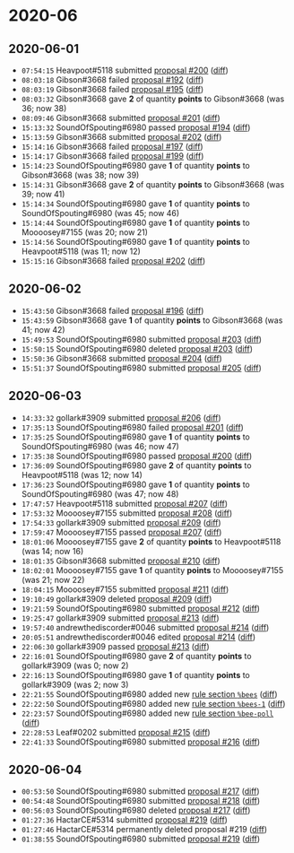 # 2020-06

## 2020-06-01

* `07:54:15` Heavpoot#5118 submitted [proposal #200](../proposals.md#200) ([diff](https://github.com/Quonauts/Quonauts-9/commit/c5975116179f568513d2e8235f5e7335039e4b2c))
* `08:03:18` Gibson#3668 failed [proposal #192](../proposals.md#192) ([diff](https://github.com/Quonauts/Quonauts-9/commit/8fc41e782c8c23731495da2320bb3347b388faa2))
* `08:03:19` Gibson#3668 failed [proposal #195](../proposals.md#195) ([diff](https://github.com/Quonauts/Quonauts-9/commit/b972d7334759755e17d7219e7759f8a4d5ba3f3f))
* `08:03:32` Gibson#3668 gave **2** of quantity **points** to Gibson#3668 (was 36; now 38)
* `08:09:46` Gibson#3668 submitted [proposal #201](../proposals.md#201) ([diff](https://github.com/Quonauts/Quonauts-9/commit/90e3c447f60ee000775f877ad8ea182f45a86817))
* `15:13:32` SoundOfSpouting#6980 passed [proposal #194](../proposals.md#194) ([diff](https://github.com/Quonauts/Quonauts-9/commit/a1a468671a2e6e8529e84ab16d1a0eff6df95f0d))
* `15:13:59` Gibson#3668 submitted [proposal #202](../proposals.md#202) ([diff](https://github.com/Quonauts/Quonauts-9/commit/c82d53750ddd38a9c0d900ec5250a6d808d7830f))
* `15:14:16` Gibson#3668 failed [proposal #197](../proposals.md#197) ([diff](https://github.com/Quonauts/Quonauts-9/commit/e59d147e5cf023713134b14ca17d80fb66683a06))
* `15:14:17` Gibson#3668 failed [proposal #199](../proposals.md#199) ([diff](https://github.com/Quonauts/Quonauts-9/commit/de465e95bcc804a6805a0a47fc2fb6e549ab4db7))
* `15:14:23` SoundOfSpouting#6980 gave **1** of quantity **points** to Gibson#3668 (was 38; now 39)
* `15:14:31` Gibson#3668 gave **2** of quantity **points** to Gibson#3668 (was 39; now 41)
* `15:14:34` SoundOfSpouting#6980 gave **1** of quantity **points** to SoundOfSpouting#6980 (was 45; now 46)
* `15:14:44` SoundOfSpouting#6980 gave **1** of quantity **points** to Moooosey#7155 (was 20; now 21)
* `15:14:56` SoundOfSpouting#6980 gave **1** of quantity **points** to Heavpoot#5118 (was 11; now 12)
* `15:15:16` Gibson#3668 failed [proposal #202](../proposals.md#202) ([diff](https://github.com/Quonauts/Quonauts-9/commit/e5fa5605a117fe1d19a3e58b297062d686d15380))

## 2020-06-02

* `15:43:50` Gibson#3668 failed [proposal #196](../proposals.md#196) ([diff](https://github.com/Quonauts/Quonauts-9/commit/3a365cb6e0d785638c31f2357f0622be84c0bf3c))
* `15:43:59` Gibson#3668 gave **1** of quantity **points** to Gibson#3668 (was 41; now 42)
* `15:49:53` SoundOfSpouting#6980 submitted [proposal #203](../proposals.md#203) ([diff](https://github.com/Quonauts/Quonauts-9/commit/edb8de0505d5f1c03a9f2405c0a393e84eed2d2e))
* `15:50:15` SoundOfSpouting#6980 deleted [proposal #203](../proposals.md#203) ([diff](https://github.com/Quonauts/Quonauts-9/commit/4a37ccb74f80e6a530f50a60ba1fd0e718f2bacd))
* `15:50:36` Gibson#3668 submitted [proposal #204](../proposals.md#204) ([diff](https://github.com/Quonauts/Quonauts-9/commit/a5e232dd299825ee6b587d7bc1f7714c44afe3cf))
* `15:51:37` SoundOfSpouting#6980 submitted [proposal #205](../proposals.md#205) ([diff](https://github.com/Quonauts/Quonauts-9/commit/faf2a1da3af703e157d9a31f0ad45fb1c18fe8a8))

## 2020-06-03

* `14:33:32` gollark#3909 submitted [proposal #206](../proposals.md#206) ([diff](https://github.com/Quonauts/Quonauts-9/commit/6a036897603a77c349bc83274be80698eb5e7938))
* `17:35:13` SoundOfSpouting#6980 failed [proposal #201](../proposals.md#201) ([diff](https://github.com/Quonauts/Quonauts-9/commit/eb1cf2d61916daaee2d705b796fe3a654e20336b))
* `17:35:25` SoundOfSpouting#6980 gave **1** of quantity **points** to SoundOfSpouting#6980 (was 46; now 47)
* `17:35:38` SoundOfSpouting#6980 passed [proposal #200](../proposals.md#200) ([diff](https://github.com/Quonauts/Quonauts-9/commit/bdd6e4082e0f3a980c557e1660fa9624e18aefa0))
* `17:36:09` SoundOfSpouting#6980 gave **2** of quantity **points** to Heavpoot#5118 (was 12; now 14)
* `17:36:23` SoundOfSpouting#6980 gave **1** of quantity **points** to SoundOfSpouting#6980 (was 47; now 48)
* `17:47:57` Heavpoot#5118 submitted [proposal #207](../proposals.md#207) ([diff](https://github.com/Quonauts/Quonauts-9/commit/a8b6528e30959fae264fc425076a85df386f6fc2))
* `17:53:32` Moooosey#7155 submitted [proposal #208](../proposals.md#208) ([diff](https://github.com/Quonauts/Quonauts-9/commit/b34c28727620d352ba77ba789686fd3245b834f9))
* `17:54:33` gollark#3909 submitted [proposal #209](../proposals.md#209) ([diff](https://github.com/Quonauts/Quonauts-9/commit/e3722b74990dcfae314ed83c12edf94c5f563749))
* `17:59:47` Moooosey#7155 passed [proposal #207](../proposals.md#207) ([diff](https://github.com/Quonauts/Quonauts-9/commit/8c17deb18ab86a67ecfdc73eb8ce051b35b8ed93))
* `18:01:06` Moooosey#7155 gave **2** of quantity **points** to Heavpoot#5118 (was 14; now 16)
* `18:01:35` Gibson#3668 submitted [proposal #210](../proposals.md#210) ([diff](https://github.com/Quonauts/Quonauts-9/commit/4641aa02d38e23358830ee0b8d29438ce17fefcc))
* `18:02:01` Moooosey#7155 gave **1** of quantity **points** to Moooosey#7155 (was 21; now 22)
* `18:04:15` Moooosey#7155 submitted [proposal #211](../proposals.md#211) ([diff](https://github.com/Quonauts/Quonauts-9/commit/ac297ccb14fff7d9b777c6e32d6dc4e859839d75))
* `19:10:49` gollark#3909 deleted [proposal #209](../proposals.md#209) ([diff](https://github.com/Quonauts/Quonauts-9/commit/9114fd0614a25443385cd14d13362a7059098fee))
* `19:21:59` SoundOfSpouting#6980 submitted [proposal #212](../proposals.md#212) ([diff](https://github.com/Quonauts/Quonauts-9/commit/ab0ff625362e2fab264b2d4e602b5ff1fe28e59a))
* `19:25:47` gollark#3909 submitted [proposal #213](../proposals.md#213) ([diff](https://github.com/Quonauts/Quonauts-9/commit/eadca0a3d09cb24017e99920b9177c08087379fc))
* `19:57:40` andrewthediscorder#0046 submitted [proposal #214](../proposals.md#214) ([diff](https://github.com/Quonauts/Quonauts-9/commit/41299b2beb8203104f179608eca5869b6d89b233))
* `20:05:51` andrewthediscorder#0046 edited [proposal #214](../proposals.md#214) ([diff](https://github.com/Quonauts/Quonauts-9/commit/986cff756689b825a3c56ec0853c05de52fac605))
* `22:06:30` gollark#3909 passed [proposal #213](../proposals.md#213) ([diff](https://github.com/Quonauts/Quonauts-9/commit/22019d6474f75a13c811db4e39f3d0ec4edbf6d0))
* `22:16:01` SoundOfSpouting#6980 gave **2** of quantity **points** to gollark#3909 (was 0; now 2)
* `22:16:13` SoundOfSpouting#6980 gave **1** of quantity **points** to gollark#3909 (was 2; now 3)
* `22:21:55` SoundOfSpouting#6980 added new [rule section `%bees`](../rules.md#bees) ([diff](https://github.com/Quonauts/Quonauts-9/commit/86561e8398a49c28f917d4b6922106cb7510e917))
* `22:22:50` SoundOfSpouting#6980 added new [rule section `%bees-1`](../rules.md#bees-1) ([diff](https://github.com/Quonauts/Quonauts-9/commit/c13cb3bbcb90c3453696b279df475613618cc7c4))
* `22:23:57` SoundOfSpouting#6980 added new [rule section `%bee-poll`](../rules.md#bee-poll) ([diff](https://github.com/Quonauts/Quonauts-9/commit/b02f9c087f4194d833555c127c5a33e2004c0d8f))
* `22:28:53` Leaf#0202 submitted [proposal #215](../proposals.md#215) ([diff](https://github.com/Quonauts/Quonauts-9/commit/997b94066c72e53f5c13a95042947d1a3ebf83ed))
* `22:41:33` SoundOfSpouting#6980 submitted [proposal #216](../proposals.md#216) ([diff](https://github.com/Quonauts/Quonauts-9/commit/610f6e99cc3ff7d7a643fb6fc6bb04356045783f))

## 2020-06-04

* `00:53:50` SoundOfSpouting#6980 submitted [proposal #217](../proposals.md#217) ([diff](https://github.com/Quonauts/Quonauts-9/commit/3347ae81676bb50d0e9cb86a0da6f7bd382a8985))
* `00:54:48` SoundOfSpouting#6980 submitted [proposal #218](../proposals.md#218) ([diff](https://github.com/Quonauts/Quonauts-9/commit/a58df0c029c077db652b7eea24e9be01d9b26c3a))
* `00:56:03` SoundOfSpouting#6980 deleted [proposal #217](../proposals.md#217) ([diff](https://github.com/Quonauts/Quonauts-9/commit/2ac7901f7e17bc597c0dc5a967b65cf68bd637ee))
* `01:27:36` HactarCE#5314 submitted [proposal #219](../proposals.md#219) ([diff](https://github.com/Quonauts/Quonauts-9/commit/45b5e25dda4e3acf0902cd4b1ca8e7ed727671a3))
* `01:27:46` HactarCE#5314 permanently deleted proposal #219 ([diff](https://github.com/Quonauts/Quonauts-9/commit/b8a55ea5a5af20bcd7c17f59da079195a6f04c90))
* `01:38:55` SoundOfSpouting#6980 submitted [proposal #219](../proposals.md#219) ([diff](https://github.com/Quonauts/Quonauts-9/commit/98d729859826c19dbfe90554c3d16903ab438a2b))
